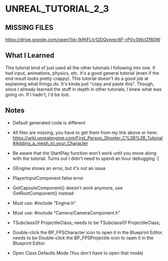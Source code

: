 # UNREAL_TUTORIAL_2_3
## MISSING FILES
https://drive.google.com/open?id=1kfKFLIy12DQvnrec6F-rP0y3WcIZfR0W

## What I Learned
This tutorial kind of just used all the other tutorials I following into one. It had input, animations, physics, etc. It's a good general tutorial (even if the end result looks pretty crappy). This tutorial doesn't do a good job at explaining what things do. It's kinda just "copy and paste this". Though, since I already learned the stuff in depth in other tutorials, I knew what was going on. If I hadn't, I'd be lost.

## Notes
* Default generated code is different

* All files are missing, you have to get them from my link above or here: https://wiki.unrealengine.com/First_Person_Shooter_C%2B%2B_Tutorial#Adding_a_mesh_to_your_Character

* Be aware that the StartPlay function won't work until you move along with the tutorial. Turns out I didn't need to spend an hour debugging :|

* GEngine shows an error, but it's not an issue

* PlayerInputComponent false error

* GetCapsuleComponent() doesn't work anymore, use GetRootComponent() instead

* Must use: #include "Engine.h"

* Must use: #include "Camera/CameraComponent.h"

* TSubclassOf<Class AFPSProjectile> ProjectileClass;
needs to be
TSubclassOf<class AFPSProjectile> ProjectileClass;

* Double-click the BP_FPSCharacter icon to open it in the Blueprint Editor.
needs to be
Double-click the BP_FPSProjectile icon to open it in the Blueprint Editor.

* Open Class Defaults Mode 
(You don't have to open that mode)
